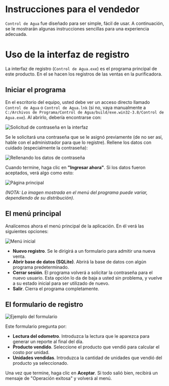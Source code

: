 # Instrucciones para el vendedor

`Control de Agua` fue diseñado para ser simple, fácil de usar. A continuación, se le mostrarán algunas instrucciones sencillas
para una experiencia adecuada.

# Uso de la interfaz de registro

La interfaz de registro (`Control de Agua.exe`) es el programa principal de este producto. En el se hacen los registros
de las ventas en la purificadora.

## Iniciar el programa

En el escritorio del equipo, usted debe ver un acceso directo llamado `Control de Agua` o `Control de Agua.lnk` (si no, vaya manualmente a
`C:/Archivos de Programa/Control de Agua/build/exe.win32-3.8/Control de Agua.exe`). Al abrirlo, debería encontrarse con:

![Solicitud de contraseña en la interfaz](https://controldeagua.github.io/ControlDeAgua-docs/password_request.png)

Se le solicitará una contraseña que se le asignó previamente (de no ser así, hable con el administrador para que lo registre). Rellene
los datos con cuidado (especialmente la contraseña):

![Rellenando los datos de contraseña](https://controldeagua.github.io/ControlDeAgua-docs/password_request_2.png)

Cuando termine, haga clic en **"Ingresar ahora"**. Si los datos fueron aceptados, verá algo como esto:

![Página principal](https://controldeagua.github.io/ControlDeAgua-docs/main_gui_interface.png)

_(NOTA: La imagen mostrada en el menú del programa puede variar, dependiendo de su distribución)_.

## El menú principal

Analicemos ahora el menú principal de la aplicación. En él verá las siguientes opciones:

![Menú inicial](https://controldeagua.github.io/ControlDeAgua-docs/main_gui_interface.png)

- **Nuevo registro**. Se le dirigirá a un formulario para admitir una nueva venta.
- **Abrir base de datos (SQLite)**. Abrirá la base de datos con algún programa predeterminado.
- **Cerrar sesión**. El programa volverá a solicitar la contraseña para el nuevo usuario. Esta opción lo da de baja a usted sin problema, y vuelve a su estado inicial para ser utilizado de nuevo.
- **Salir**. Cierra el programa completamente. 

## El formulario de registro

![Ejemplo del formulario](https://controldeagua.github.io/ControlDeAgua-docs/form.png)

Este formulario pregunta por:

- **Lectura del odometro**. Introduzca la lectura que le aparezca para generar un reporte al final del día.
- **Producto vendido**. Seleccione el producto que vendió para calcular el costo por unidad.
- **Unidades vendidas**. Introduzca la cantidad de unidades que vendió del producto ya seleccionado.

Una vez que termine, haga clic en **Aceptar**. Si todo salió bien, recibirá un mensaje de "Operación exitosa" y volverá al menú.
